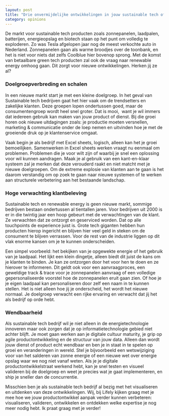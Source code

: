 ```yaml
---
layout: post
title: "Drie onvermijdelijke ontwikkelingen in jouw sustainable tech of alternative energy bedrijf"
category: opinions
---
```


De markt voor sustainable tech producten zoals zonnepanelen, laadpalen, batterijen, energieopslag en biotech staan op het punt om volledig te exploderen. Zo was Tesla afgelopen jaar nog de meest verkochte auto in Nederland. Zonnepanelen gaan als warme broodjes over de toonbank, en het is niet voor niets dat zelfs Coolblue hier bovenop sprong. Met de komst van betaalbare green tech producten zal ook de vraag naar renewable energy omhoog gaan. Dit zorgt voor nieuwe ontwikkelingen. Herken jij ze al?

### Doelgroepverbreding en schalen

In een nieuwe markt start je met een kleine doelgroep. In het geval van Sustainable tech bedrijven gaat het hier vaak om de trendsetters en zakelijke klanten. Deze groepen lopen ondertussen goed, maar de consumentengroep wordt heel snel groter. Dat is mooi,  want je wil immers dat iedereen gebruik kan maken van jouw product of dienst. Bij die groei horen ook nieuwe uitdagingen zoals: je productie moeten versnellen, marketing & communicatie onder de loep nemen en uitvinden hoe je met de groeiende druk op je klantenservice omgaat.

Vaak begin je als bedrijf met Excel sheets, logisch, alleen kan het je groei bemoeilijken. Samenwerken in Excel sheets werken vraagt nu eenmaal om problemen. Problemen die je voor wilt zijn of waarbij je snel een oplossing voor wil kunnen aandragen. Maak je al gebruik van een kant-en-klaar systeem zal je merken dat deze verouderd raakt en niet matcht met je nieuwe doelgroepen. Om de extreme explosie van klanten aan te gaan is het daarom verstandig om op zoek te gaan naar nieuwe systemen of te werken aan structurele verbetering aan het bestaande landschap.

### Hoge verwachting klantbeleving
Sustainable tech en renewable energy is geen nieuwe markt, sommige bedrijven bestaan ondertussen al tientallen jaren. Voor bedrijven uit 2000 is er in die twintig jaar een hoop gebeurt met de verwachtingen van de klant. Ze verwachten dat ze ontzorgt en geserviced worden. Dat op alle touchpoints de experience juist is. Grote tech giganten hebben hun producten hierop ingericht en blijven hier veel geld in steken om de consument te blijven verrassen. Voor de rest van de industrie liggen op dit vlak enorme kansen om je te kunnen onderscheiden.

Een simpel voorbeeld: het bekijken van je opgewekte energie of het gebruik van je laadpaal. Het lijkt een klein dingetje, alleen biedt dit juist de kans om je klanten te binden. Je kan ze ontzorgen door het voor hen te doen en ze hierover te informeren. Dit geldt ook voor een aanvraagproces, een geweldige track & trace voor je zonnepanelen aanvraag of een volledige gepersonaliseerde voorstel hoe de zonnepanelen eruit gaan zien. Of hoe je je eigen laadpaal kan personaliseren door zelf een naam in te kunnen stellen. Het is niet alleen hoe jij je onderscheid, het wordt het nieuwe normaal. Je doelgroep verwacht een rijke ervaring en verwacht dat jij het als bedrijf op orde hebt.

### Wendbaarheid

Als sustainable tech bedrijf wil je niet alleen in de energietechnologie innoveren maar ook zorgen dat je op informatietechnologie gebied niet achter blijft. Je moet gaan werken aan je digitale cultuur maturity, je grip op agile productontwikkeling en de structuur van jouw data. Alleen dan wordt jouw dienst of product echt wendbaar en ben je in staat in te spelen op groei en veranderingen in wereld. Stel je bijvoorbeeld een wetswijziging voor van het salderen van zonne energie of een nieuwe wet over energie opslag waar we nog niet vanaf weten. Als je je digitale productontwikkelstraat werkend hebt, kan je snel testen en visueel valideren bij de doelgroep en weet je precies wat je gaat implementeren, en ship je sneller dan de concurrentie.

Misschien ben je als sustainable tech bedrijf al bezig met het visualiseren en uitdenken van deze ontwikkelingen. Wij, bij Lifely kijken graag met je mee hoe we jouw productontwikkel aanpak verder kunnen verbeteren: visualiseren, valideren, ontwikkelen en ontdekken welke expertise je nog meer nodig hebt. Ik praat graag met je verder!
